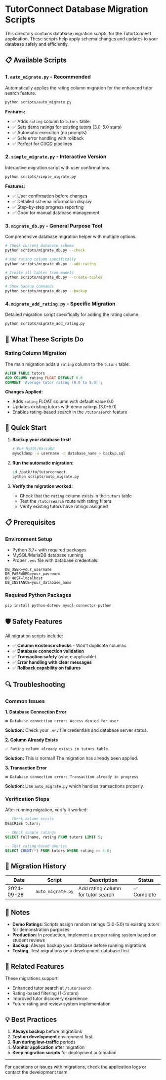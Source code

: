 # TutorConnect Database Migration Scripts

This directory contains database migration scripts for the TutorConnect application. These scripts help apply schema changes and updates to your database safely and efficiently.

## 📋 Available Scripts

### 1. `auto_migrate.py` - **Recommended**
Automatically applies the rating column migration for the enhanced tutor search feature.

```bash
python scripts/auto_migrate.py
```

**Features:**
- ✅ Adds `rating` column to `tutors` table
- ✅ Sets demo ratings for existing tutors (3.0-5.0 stars)
- ✅ Automatic execution (no prompts)
- ✅ Safe error handling with rollback
- ✅ Perfect for CI/CD pipelines

### 2. `simple_migrate.py` - Interactive Version
Interactive migration script with user confirmations.

```bash
python scripts/simple_migrate.py
```

**Features:**
- ✅ User confirmation before changes
- ✅ Detailed schema information display
- ✅ Step-by-step progress reporting
- ✅ Good for manual database management

### 3. `migrate_db.py` - General Purpose Tool
Comprehensive database migration helper with multiple options.

```bash
# Check current database schema
python scripts/migrate_db.py --check

# Add rating column specifically
python scripts/migrate_db.py --add-rating

# Create all tables from models
python scripts/migrate_db.py --create-tables

# Show backup commands
python scripts/migrate_db.py --backup
```

### 4. `migrate_add_rating.py` - Specific Migration
Detailed migration script specifically for adding the rating column.

```bash
python scripts/migrate_add_rating.py
```

## 🔧 What These Scripts Do

### Rating Column Migration
The main migration adds a `rating` column to the `tutors` table:

```sql
ALTER TABLE tutors 
ADD COLUMN rating FLOAT DEFAULT 0.0 
COMMENT 'Average tutor rating (0.0 to 5.0)';
```

**Changes Applied:**
- Adds `rating` FLOAT column with default value 0.0
- Updates existing tutors with demo ratings (3.0-5.0)
- Enables rating-based search in the `/tutorsearch` feature

## 🚀 Quick Start

1. **Backup your database first!**
   ```bash
   # For MySQL/MariaDB
   mysqldump -u username -p database_name > backup.sql
   ```

2. **Run the automatic migration:**
   ```bash
   cd /path/to/tutorconnect
   python scripts/auto_migrate.py
   ```

3. **Verify the migration worked:**
   - Check that the `rating` column exists in the `tutors` table
   - Test the `/tutorsearch` route with rating filters
   - Verify existing tutors have ratings assigned

## 📋 Prerequisites

### Environment Setup
- Python 3.7+ with required packages
- MySQL/MariaDB database running
- Proper `.env` file with database credentials:

```env
DB_USER=your_username
DB_PASSWORD=your_password
DB_HOST=localhost
DB_INSTANCE=your_database_name
```

### Required Python Packages
```bash
pip install python-dotenv mysql-connector-python
```

## 🛡️ Safety Features

All migration scripts include:

- ✅ **Column existence checks** - Won't duplicate columns
- ✅ **Database connection validation** 
- ✅ **Transaction safety** (where applicable)
- ✅ **Error handling with clear messages**
- ✅ **Rollback capability on failures**

## 🔍 Troubleshooting

### Common Issues

**1. Database Connection Error**
```
❌ Database connection error: Access denied for user
```
**Solution:** Check your `.env` file credentials and database server status.

**2. Column Already Exists**
```
✅ Rating column already exists in tutors table.
```
**Solution:** This is normal! The migration has already been applied.

**3. Transaction Error**
```
❌ Database connection error: Transaction already in progress
```
**Solution:** Use `auto_migrate.py` which handles transactions properly.

### Verification Steps

After running migration, verify it worked:

```sql
-- Check column exists
DESCRIBE tutors;

-- Check sample ratings
SELECT fullname, rating FROM tutors LIMIT 5;

-- Test rating-based queries
SELECT COUNT(*) FROM tutors WHERE rating >= 4.0;
```

## 🎯 Migration History

| Date | Script | Description | Status |
|------|--------|-------------|---------|
| 2024-09-28 | `auto_migrate.py` | Add rating column for tutor search | ✅ Complete |

## 📝 Notes

- **Demo Ratings**: Scripts assign random ratings (3.0-5.0) to existing tutors for demonstration purposes
- **Production**: In production, implement a proper rating system based on student reviews
- **Backup**: Always backup your database before running migrations
- **Testing**: Test migrations on a development database first

## 🔗 Related Features

These migrations support:
- Enhanced tutor search at `/tutorsearch`
- Rating-based filtering (1-5 stars)
- Improved tutor discovery experience
- Future rating and review system implementation

## 💡 Best Practices

1. **Always backup** before migrations
2. **Test on development** environment first
3. **Run during low-traffic** periods
4. **Monitor application** after migration
5. **Keep migration scripts** for deployment automation

---

For questions or issues with migrations, check the application logs or contact the development team.
